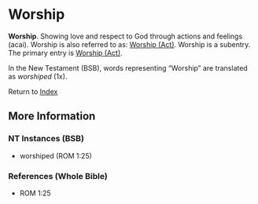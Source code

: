 # Worship
**Worship**. 
Showing love and respect to God through actions and feelings (acai). 
Worship is also referred to as: 
[Worship (Act)](Worship.md). 
Worship is a subentry. The primary entry is 
[Worship (Act)](Worship.md). 




In the New Testament (BSB), words representing “Worship” are translated as 
*worshiped* (1x). 


Return to [Index](00-Index.md)

## More Information

### NT Instances (BSB)

* worshiped (ROM 1:25)



### References (Whole Bible)

* ROM 1:25



